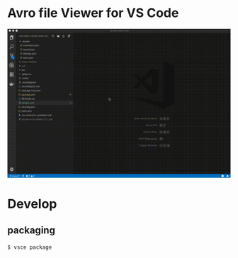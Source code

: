 # Avro file Viewer for VS Code

![avro viewer](./capture.gif)

# Develop
## packaging
```
$ vsce package
```
